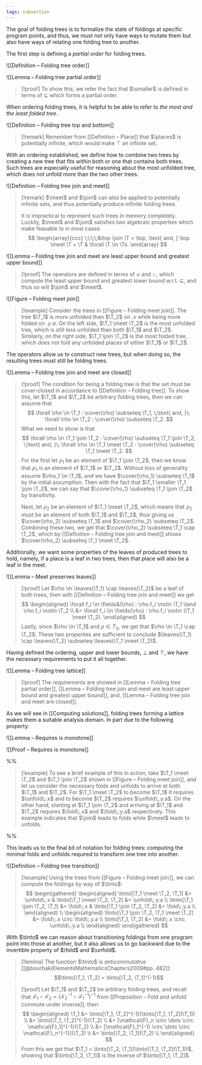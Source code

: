 ```yaml
---
tags: subsection
---
```


The goal of folding trees is to formalize the state of foldings at specific program points, and thus, we must not only have ways to mutate them but also have ways of relating one folding tree to another.

The first step is defining a _partial order_ for folding trees.

![[Definition – Folding tree order]]

![[Lemma – Folding tree partial order]]

> [!proof]
> To show this, we refer the fact that $\smaller$ is defined in terms of $\subseteq$ which forms a partial order.

When ordering folding trees, it is helpful to be able to refer to _the most and the least folded tree_.

![[Definition – Folding tree top and bottom]]

> [!remark]
> Remember from [[Definition – Place]] that $\places$ is potentially infinite, which would make $\top$ an infinite set.

With an ordering established, we define how to combine two trees by creating a new tree that fits within both or one that contains both trees. Such trees are especially useful for reasoning about the most unfolded tree, which does not unfold more than the two other trees.

![[Definition – Folding tree join and meet]]

> [!remark]
> $\meet$ and $\join$ can also be applied to potentially infinite sets, and thus potentially produce infinite folding trees.
> 
> It is impractical to represent such trees in memory completely. Luckily, $\meet$ and $\join$ satisfies two algebraic properties which make feasable to in most cases:
> $$
> \begin{array}{ccc}
> \;\;\;\;&\top \join \T = \top, \text{ and, } \top \meet \T = \T & \forall \T \in \Ts.
> \end{array}
> $$

![[Lemma – Folding tree join and meet are least upper bound and greatest upper bound]]

> [!proof]
> The operators are defined in terms of $\cup$ and $\cap$, which compute the least upper bound and greatest lower bound w.r.t. $\subseteq$, and thus so will $\join$ and $\meet$.

![[Figure – Folding meet join]]

> [!example]
> Consider the trees in [[Figure – Folding meet join]]. The tree $\T_1$ is more unfolded than $\T_2$ on $.x$ while being more folded on $.y.a$. On the left side, $\T_1 \meet \T_2$ is the most unfolded tree, which is still less unfolded than both $\T_1$ and $\T_2$. Similarly, on the right side, $\T_1 \join \T_2$ is the most folded tree, which does not fold any unfolded places of either $\T_1$ or $\T_2$.

The operators allow us to construct new trees, but when doing so, the resulting trees must still be folding trees.

![[Lemma – Folding tree join and meet are closed]]

> [!proof]
> The condition for being a folding tree is that the set must be cover-closed in accordance to [[Definition – Folding tree]]. To show this, let $\T_1$ and $\T_2$ be arbitrary folding trees, then we can assume that
> $$
> \forall \rho \in \T_1 : \cover(\rho) \subseteq \T_1, \;\text{ and, }\; \forall \rho \in \T_2 : \cover(\rho) \subseteq \T_2.
> $$
> What we need to show is that
>  $$
> \forall \rho \in \T_1 \join \T_2 : \cover(\rho) \subseteq \T_1 \join \T_2, \;\text{ and, }\; \forall \rho \in \T_1 \meet \T_2 : \cover(\rho) \subseteq \T_1 \meet \T_2.
> $$
> For the first let $\rho_1$ be an element of $\T_1 \join \T_2$, then we know that $\rho_1$ is an element of $\T_1$ or $\T_2$. Without loss of generality assume $\rho_1 \in \T_1$, and we have $\cover(\rho_1) \subseteq \T_1$ by the initial assumption. Then with the fact that $\T_1 \smaller \T_1 \join \T_2$, we can say that $\cover(\rho_1) \subseteq \T_1 \join \T_2$ by transitivity.
>
> Next, let $\rho_2$ be an element of $\T_1 \meet \T_2$, which means that $\rho_2$ must be an element of both $\T_1$ and $\T_2$, thus giving us $\cover(\rho_2) \subseteq \T_1$ and $\cover(\rho_2) \subseteq \T_2$. Combining these two, we get that $\cover(\rho_2) \subseteq \T_1 \cap \T_2$, which by [[Definition – Folding tree join and meet]] shows $\cover(\rho_2) \subseteq \T_1 \meet \T_2$.

Additionally, we want some properties of the leaves of produced trees to hold, namely, if a place is a leaf in two trees, then that place will also be a leaf in the meet.

![[Lemma – Meet preserves leaves]]

> [!proof]
> Let $\rho \in \leaves(\T_1) \cap \leaves(\T_2)$ be a leaf of both trees, then with [[Definition – Folding tree join and meet]] we get
> $$
> \begin{aligned}
> \forall f_i \in \fields&(\rho) : \rho.f_i \notin \T_1 \land \rho.f_i \notin \T_2 \\
> &= \forall f_i \in \fields(\rho) : \rho.f_i \notin (\T_1 \meet \T_2).
> \end{aligned}
> $$
> Lastly, since $\rho \in \T_1$ and $\rho \in T_2$, we get that $\rho \in \T_1 \cap \T_2$. These two properties are sufficient to conclude $\leaves(\T_1) \cap \leaves(\T_2) \subseteq \leaves(\T_1 \meet \T_2)$.

Having defined the ordering, upper and lower bounds, $\bot$ and $\top$, we have the necessary requirements to put it all together.

![[Lemma – Folding tree lattice]]

> [!proof]
> The requirements are showed in [[Lemma – Folding tree partial order]], [[Lemma – Folding tree join and meet are least upper bound and greatest upper bound]], and, [[Lemma – Folding tree join and meet are closed]].

As we will see in [[Computing solutions]], folding trees forming a lattice makes them a suitable analysis domain. In part due to the following property:

![[Lemma – Requires is monotone]]

![[Proof – Requires is monotone]]

%%

> [!example]
> To see a brief example of this in action, take $\T_1 \meet \T_2$ and $\T_1 \join \T_2$ shown in [[Figure – Folding meet join]], and let us consider the necessary folds and unfolds to arrive at both $\T_1$ and $\T_2$. For $\T_1 \meet \T_2$ to become $\T_1$ it requires $\unfold\;.x$ and to become $\T_2$ requires $\unfold\;.y.a$. On the other hand, starting at $\T_1 \join \T_2$ and arriving at $\T_1$ and $\T_2$ requires $\fold\;.x$ and $\fold\;.y.a$ respectively. This example indicates that $\join$ leads to folds while $\meet$ leads to unfolds.

%%

This leads us to the final bit of notation for folding trees: computing the minimal folds and unfolds required to transform one tree into another.

![[Definition – Folding tree transition]]

> [!example]
> Using the trees from [[Figure – Folding meet join]], we can compute the foldings by way of $\tinto$:
> $$
> \begin{gathered}
> \begin{aligned}
>     \tinto[\T_1 \meet \T_2, \T_1] &= \unfold\;.x &
>     \tinto[\T_1 \meet \T_2, \T_2] &= \unfold\;.y.a \\
>     \tinto[\T_1 \join \T_2, \T_1] &= \fold\;.x &
>     \tinto[\T_1 \join \T_2, \T_2] &= \fold\;.y.a \\
> \end{aligned} \\
> \begin{aligned}
>     \tinto[\T_1 \join \T_2, \T_1 \meet \T_2] &= \fold\;.x \circ \fold\;.y.a \\
>     \tinto[\T_1, \T_2] &= \fold\;.x \circ \unfold\;.y.a \\
> \end{aligned}
> \end{gathered}
> $$

With $\tinto$ we can reason about transitioning foldings from one program point into those at another, but it also allows us to go backward due to the invertible property of $\fold$ and $\unfold$.

> [!lemma]
> The function $\tinto$ is _anticommutative_ [[@bourbakiElementsMathematicsChapters2009#pp. 482]]:
> $$\tinto[\T_1, \T_2] = \tinto[\T_2, \T_1]^{-1}$$

> [!proof]
> Let $\T_1$ and $\T_2$ be arbitrary folding trees, and recall that $\mathcal{F}_1 \circ \mathcal{F}_2 = (\mathcal{F}_2^{-1} \circ \mathcal{F}_1^{-1})^{-1}$ from [[Proposition – Fold and unfold commute under inverse]], then:
> $$
> \begin{aligned}
>   \T_1 &= \tinto[\T_1, \T_2]^{-1}(\tinto[\T_1, \T_2](\T_1)) \\
>        &= \tinto[\T_1, \T_2]^{-1}(\T_2) \\
>        &= [\mathcal{F}_n \circ \dots \circ \mathcal{F}_1]^{-1}(\T_2) \\
>        &= [\mathcal{F}_1^{-1} \circ \dots \circ \mathcal{F}_n^{-1}](\T_2) \\
>        &= \tinto[\T_2, \T_1](\T_2) \\
> \end{aligned}
> $$
> From this we get that $\T_1 = \tinto[\T_2, \T_1](\tinto[\T_1, \T_2](\T_1))$, showing that $\tinto[\T_2, \T_1]$ is the inverse of $\tinto[\T_1, \T_2]$.
